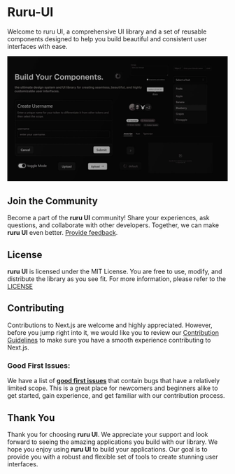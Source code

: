 # Ruru-UI

Welcome to ruru UI, a comprehensive UI library and a set of reusable components designed to help you build beautiful and consistent user interfaces with ease.

![banner-modified](./apps/www/public/assets/banner.jpg)

## Join the Community

Become a part of the **ruru UI** community! Share your experiences, ask questions, and collaborate with other developers. Together, we can make **ruru UI** even better. [Provide feedback](https://github.com/ruru-m07/ruru-ui/discussions/3).

## License

**ruru UI** is licensed under the MIT License. You are free to use, modify, and distribute the library as you see fit. For more information, please refer to the [LICENSE](https://github.com/ruru-m07/ruru-ui/blob/main/LICENSE)

## Contributing

Contributions to Next.js are welcome and highly appreciated. However, before you jump right into it, we would like you to review our [Contribution Guidelines](https://github.com/ruru-m07/ruru-ui/blob/main/CONTRIBUTING.md) to make sure you have a smooth experience contributing to Next.js.

### Good First Issues:

We have a list of **[good first issues](https://github.com/ruru-m07/ruru-ui/labels/good%20first%20issue)** that contain bugs that have a relatively limited scope. This is a great place for newcomers and beginners alike to get started, gain experience, and get familiar with our contribution process.

## Thank You

Thank you for choosing **ruru UI**. We appreciate your support and look forward to seeing the amazing applications you build with our library. We hope you enjoy using **ruru UI** to build your applications. Our goal is to provide you with a robust and flexible set of tools to create stunning user interfaces.
